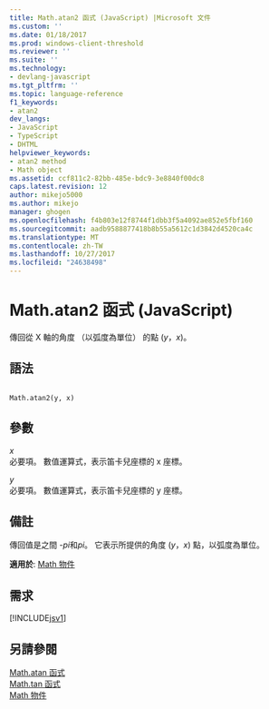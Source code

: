 ```yaml
---
title: Math.atan2 函式 (JavaScript) |Microsoft 文件
ms.custom: ''
ms.date: 01/18/2017
ms.prod: windows-client-threshold
ms.reviewer: ''
ms.suite: ''
ms.technology:
- devlang-javascript
ms.tgt_pltfrm: ''
ms.topic: language-reference
f1_keywords:
- atan2
dev_langs:
- JavaScript
- TypeScript
- DHTML
helpviewer_keywords:
- atan2 method
- Math object
ms.assetid: ccf811c2-82bb-485e-bdc9-3e8840f00dc8
caps.latest.revision: 12
author: mikejo5000
ms.author: mikejo
manager: ghogen
ms.openlocfilehash: f4b803e12f8744f1dbb3f5a4092ae852e5fbf160
ms.sourcegitcommit: aadb9588877418b8b55a5612c1d3842d4520ca4c
ms.translationtype: MT
ms.contentlocale: zh-TW
ms.lasthandoff: 10/27/2017
ms.locfileid: "24638498"
---
```

# <a name="mathatan2-function-javascript"></a>Math.atan2 函式 (JavaScript)
傳回從 X 軸的角度 （以弧度為單位） 的點 (*y*，*x*)。  
  
## <a name="syntax"></a>語法  
  
```  
  
Math.atan2(y, x)  
```  
  
## <a name="parameters"></a>參數  
 *x*  
 必要項。 數值運算式，表示笛卡兒座標的 x 座標。  
  
 *y*  
 必要項。 數值運算式，表示笛卡兒座標的 y 座標。  
  
## <a name="remarks"></a>備註  
 傳回值是之間 *-pi*和*pi*。 它表示所提供的角度 (*y*，*x*) 點，以弧度為單位。  
  
 **適用於**: [Math 物件](../../javascript/reference/math-object-javascript.md)  
  
## <a name="requirements"></a>需求  
 [!INCLUDE[jsv1](../../javascript/misc/includes/jsv1-md.md)]  
  
## <a name="see-also"></a>另請參閱  
 [Math.atan 函式](../../javascript/reference/math-atan-function-javascript.md)   
 [Math.tan 函式](../../javascript/reference/math-tan-function-javascript.md)   
 [Math 物件](../../javascript/reference/math-object-javascript.md)
